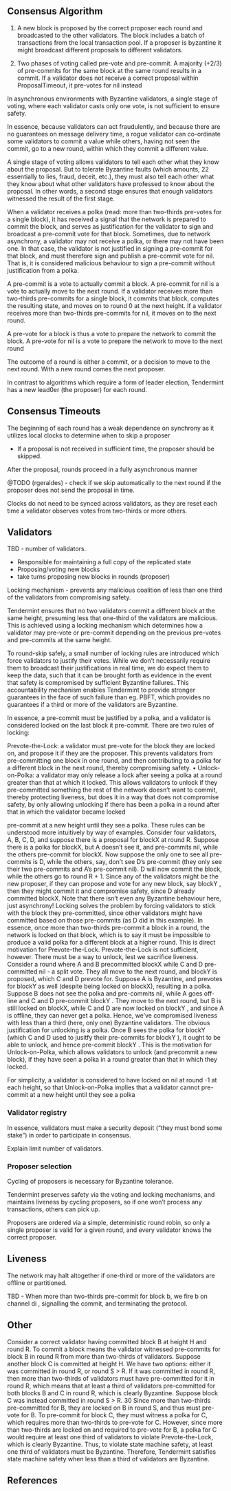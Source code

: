 ## Consensus Algorithm

1.  A new block is proposed by the correct proposer each round and broadcasted to the other validators. The block includes a batch of transactions from the local transaction pool. If a proposer is byzantine it might broadcast different proposals to different validators.

2.  Two phases of voting called pre-vote and pre-commit. A majority (+2/3) of pre-commits for the same block at the same round results in a commit. If a validator does not receive
    a correct proposal within ProposalTimeout, it pre-votes for nil instead

In asynchronous environments with Byzantine validators, a single stage
of voting, where each validator casts only one vote, is not sufficient to ensure
safety.

In essence, because validators can act fraudulently, and because there
are no guarantees on message delivery time, a rogue validator can co-ordinate
some validators to commit a value while others, having not seen the commit,
go to a new round, within which they commit a different value.

A single stage of voting allows validators to tell each other what they
know about the proposal. But to tolerate Byzantine faults (which amounts,
22
essentially to lies, fraud, deceit, etc.), they must also tell each other what
they know about what other validators have professed to know about the
proposal. In other words, a second stage ensures that enough validators
witnessed the result of the first stage.

When a validator receives a polka (read: more than two-thirds pre-votes
for a single block), it has received a signal that the network is prepared to
commit the block, and serves as justification for the validator to sign and
broadcast a pre-commit vote for that block. Sometimes, due to network
asynchrony, a validator may not receive a polka, or there may not have been
one. In that case, the validator is not justified in signing a pre-commit for
that block, and must therefore sign and publish a pre-commit vote for nil.
That is, it is considered malicious behaviour to sign a pre-commit without
justification from a polka.

A pre-commit is a vote to actually commit a block. A pre-commit for nil
is a vote to actually move to the next round. If a validator receives more than
two-thirds pre-commits for a single block, it commits that block, computes
the resulting state, and moves on to round 0 at the next height. If a validator
receives more than two-thirds pre-commits for nil, it moves on to the next
round.

A pre-vote for a block is thus a vote to prepare the network to commit
the block. A pre-vote for nil is a vote to prepare the network to move to the
next round

The outcome of a round is either a commit, or a decision to move to the next round. With a new round comes the next proposer.

In contrast to algorithms which require a form of leader election, Tendermint
has a new lead0er (the proposer) for each round.

## Consensus Timeouts

The beginning of each round has a weak dependence on synchrony as it
utilizes local clocks to determine when to skip a proposer

* If a proposal is not received in sufficient time, the proposer should be skipped.

After the proposal, rounds proceed in a fully asynchronous manner

@TODO (rgeraldes) - check if we skip automatically to the next round if the proposer does not send the proposal in time.

Clocks do not need to be synced
across validators, as they are reset each time a validator observes votes from
two-thirds or more others.

## Validators

TBD - number of validators.

* Responsible for maintaining a full copy of the replicated state
* Proposing/voting new blocks
* take turns proposing new blocks in rounds (proposer)

Locking mechanism - prevents any malicious coalition of less than one third of the validators from compromising safety.

Tendermint ensures that no two validators commit a different block at the same height, presuming less that one-third of the validators are malicious. This is achieved using a locking mechanism which determines how a validator may pre-vote or pre-commit depending on the previous pre-votes and pre-commits at the same height.

To round-skip safely, a small number of locking rules are introduced which
force validators to justify their votes. While we don’t necessarily require
them to broadcast their justifications in real time, we do expect them to
keep the data, such that it can be brought forth as evidence in the event that
safety is compromised by sufficient Byzantine failures. This accountability
mechanism enables Tendermint to provide stronger guarantees in the face of
such failure than eg. PBFT, which provides no guarantees if a third or more
of the validators are Byzantine.

In essence, a pre-commit must
be justified by a polka, and a validator is considered locked on the last block
it pre-commit. There are two rules of locking:

Prevote-the-Lock: a validator must pre-vote for the block they are
locked on, and propose it if they are the proposer. This prevents validators
from pre-committing one block in one round, and then contributing
to a polka for a different block in the next round, thereby
compromising safety.
• Unlock-on-Polka: a validator may only release a lock after seeing a
polka at a round greater than that at which it locked. This allows
validators to unlock if they pre-committed something the rest of the
network doesn’t want to commit, thereby protecting liveness, but does
it in a way that does not compromise safety, by only allowing unlocking
if there has been a polka in a round after that in which the validator
became locked

pre-commit at a new height until they see a polka.
These rules can be understood more intuitively by way of examples. Consider
four validators, A, B, C, D, and suppose there is a proposal for blockX
at round R. Suppose there is a polka for blockX, but A doesn’t see it, and
pre-commits nil, while the others pre-commit for blockX. Now suppose the
only one to see all pre-commits is D, while the others, say, don’t see D’s
pre-commit (they only see their two pre-commits and A’s pre-commit nil).
D will now commit the block, while the others go to round R + 1. Since any
of the validators might be the new proposer, if they can propose and vote
for any new block, say blockY , then they might commit it and compromise
safety, since D already committed blockX. Note that there isn’t even any
Byzantine behaviour here, just asynchrony!
Locking solves the problem by forcing validators to stick with the block
they pre-committed, since other validators might have committed based on
those pre-commits (as D did in this example). In essence, once more than
two-thirds pre-commit a block in a round, the network is locked on that block,
which is to say it must be impossible to produce a valid polka for a different
block at a higher round. This is direct motivation for Prevote-the-Lock.
Prevote-the-Lock is not sufficient, however. There must be a way to
unlock, lest we sacrifice liveness. Consider a round where A and B precommitted
blockX while C and D pre-committed nil - a split vote. They all
move to the next round, and blockY is proposed, which C and D prevote for. Suppose A is Byzantine, and prevotes for blockY as well (despite being
locked on blockX), resulting in a polka. Suppose B does not see the polka
and pre-commits nil, while A goes off-line and C and D pre-commit blockY .
They move to the next round, but B is still locked on blockX, while C and
D are now locked on blockY , and since A is offline, they can never get a
polka. Hence, we’ve compromised liveness with less than a third (here, only
one) Byzantine validators.
The obvious justification for unlocking is a polka. Once B sees the polka
for blockY (which C and D used to jusitfy their pre-commits for blockY ),
it ought to be able to unlock, and hence pre-commit blockY . This is the
motivation for Unlock-on-Polka, which allows validators to unlock (and precommit
a new block), if they have seen a polka in a round greater than that
in which they locked.

For simplicity, a validator is considered to have locked on nil at round
-1 at each height, so that Unlock-on-Polka implies that a validator cannot
pre-commit at a new height until they see a polka

### Validator registry

In essence, validators must make a security deposit (“they must bond some
stake”) in order to participate in consensus.

Explain limit number of validators.

### Proposer selection

Cycling of proposers is necessary for Byzantine tolerance.

Tendermint preserves safety via the voting and locking mechanisms, and maintains liveness by cycling proposers, so if one won’t process any transactions, others can pick up.

Proposers are ordered via a simple, deterministic round robin, so only
a single proposer is valid for a given round, and every validator knows the
correct proposer.

## Liveness

The network may halt altogether if one-third or more of the validators are offline or partitioned.

TBD - When more than two-thirds pre-commit for block b,
we fire b on channel di
, signalling the commit, and terminating the protocol.

## Other

Consider a correct validator having committed block B at height H and
round R. To commit a block means the validator witnessed pre-commits
for block B in round R from more than two-thirds of validators. Suppose
another block C is committed at height H. We have two options: either it
was committed in round R, or round S > R.
If it was committed in round R, then more than two-thirds of validators
must have pre-committed for it in round R, which means that at least a third
of validators pre-committed for both blocks B and C in round R, which is
clearly Byzantine. Suppose block C was instead committed in round S > R.
30
Since more than two-thirds pre-committed for B, they are locked on B in
round S, and thus must pre-vote for B. To pre-commit for block C, they
must witness a polka for C, which requires more than two-thirds to pre-vote
for C. However, since more than two-thirds are locked on and required to
pre-vote for B, a polka for C would require at least one third of validators to
violate Prevote-the-Lock, which is clearly Byzantine. Thus, to violate state
machine safety, at least one third of validators must be Byzantine. Therefore,
Tendermint satisfies state machine safety when less than a third of validators
are Byzantine.

## References
